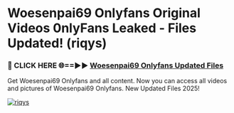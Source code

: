 # Woesenpai69 Onlyfans Original Videos 0nlyFans Leaked - Files Updated! (riqys)

<h3>🔴 CLICK HERE 🌐==►► <a href="https://tinyurl.com/ehrbuxhb" rel="nofollow">Woesenpai69 Onlyfans Updated Files</a></h3>

Get Woesenpai69 Onlyfans and all content. Now you can access all videos and pictures of Woesenpai69 Onlyfans. New Updated Files 2025!

[![riqys](https://i.imgur.com/lVYEuWS.gif)](https://tinyurl.com/ehrbuxhb)

